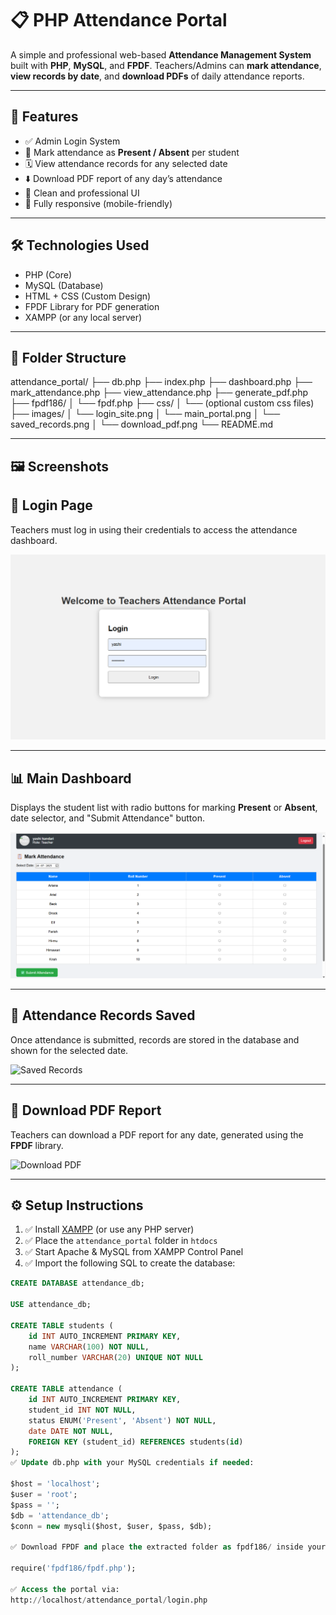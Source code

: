 # 📋 PHP Attendance Portal

A simple and professional web-based **Attendance Management System** built with **PHP**, **MySQL**, and **FPDF**. Teachers/Admins can **mark attendance**, **view records by date**, and **download PDFs** of daily attendance reports.

---

## 🚀 Features

- ✅ Admin Login System
- 📅 Mark attendance as **Present / Absent** per student
- 🗓 View attendance records for any selected date
- ⬇️ Download PDF report of any day’s attendance
- 🎨 Clean and professional UI
- 📱 Fully responsive (mobile-friendly)

---

## 🛠 Technologies Used

- PHP (Core)
- MySQL (Database)
- HTML + CSS (Custom Design)
- FPDF Library for PDF generation
- XAMPP (or any local server)

---

## 📂 Folder Structure

attendance_portal/
├── db.php
├── index.php
├── dashboard.php
├── mark_attendance.php
├── view_attendance.php
├── generate_pdf.php
├── fpdf186/
│ └── fpdf.php
├── css/
│ └── (optional custom css files)
├── images/
│ └── login_site.png
│ └── main_portal.png
│ └── saved_records.png
│ └── download_pdf.png
└── README.md


---

## 🖼 Screenshots

## 🔐 Login Page

Teachers must log in using their credentials to access the attendance dashboard.

![Login Page](login%20site.png)

---

## 📊 Main Dashboard

Displays the student list with radio buttons for marking **Present** or **Absent**, date selector, and "Submit Attendance" button.

![Main Portal](main%20porta.png)

---

## 💾 Attendance Records Saved

Once attendance is submitted, records are stored in the database and shown for the selected date.

![Saved Records](attendance_portal/saved%20records.png)

---

## 🧾 Download PDF Report

Teachers can download a PDF report for any date, generated using the **FPDF** library.

![Download PDF](attendance_portal/download%20pdf.png)


---

## ⚙️ Setup Instructions

1. ✅ Install [XAMPP](https://www.apachefriends.org/) (or use any PHP server)
2. ✅ Place the `attendance_portal` folder in `htdocs`
3. ✅ Start Apache & MySQL from XAMPP Control Panel
4. ✅ Import the following SQL to create the database:

```sql
CREATE DATABASE attendance_db;

USE attendance_db;

CREATE TABLE students (
    id INT AUTO_INCREMENT PRIMARY KEY,
    name VARCHAR(100) NOT NULL,
    roll_number VARCHAR(20) UNIQUE NOT NULL
);

CREATE TABLE attendance (
    id INT AUTO_INCREMENT PRIMARY KEY,
    student_id INT NOT NULL,
    status ENUM('Present', 'Absent') NOT NULL,
    date DATE NOT NULL,
    FOREIGN KEY (student_id) REFERENCES students(id)
);
✅ Update db.php with your MySQL credentials if needed:

$host = 'localhost';
$user = 'root';
$pass = '';
$db = 'attendance_db';
$conn = new mysqli($host, $user, $pass, $db);

✅ Download FPDF and place the extracted folder as fpdf186/ inside your project. Use:

require('fpdf186/fpdf.php');

✅ Access the portal via:
http://localhost/attendance_portal/login.php

